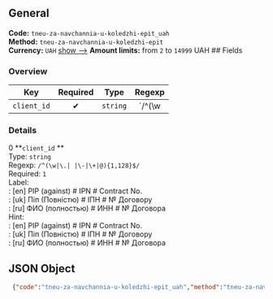 ## General 
**Code:** `tneu-za-navchannia-u-koledzhi-epit_uah`  
**Method:** `tneu-za-navchannia-u-koledzhi-epit`  
**Currency:** `UAH` [show -->]() 
**Amount limits:** from `2`  to `14999`  UAH ## Fields 
### Overview 
|Key|Required|Type|Regexp| 
|:---:|:---:|:---:|:---:| 
|`client_id` |✔ |`string` |`/^(\w|\.| |\-|\+|@){1,128}$/` | 
 
### Details 
0 **`client_id` **  
Type: `string`  
Regexp: `/^(\w|\.| |\-|\+|@){1,128}$/`  
Required: `1`  
Label:  
: [en] PIP (against) # ІPN # Contract No.  
: [uk] Піп (Повністю) # ІПН # № Договору  
: [ru] ФИО (полностью) # ИНН # № Договора  
Hint:  
: [en] PIP (against) # ІPN # Contract No.  
: [uk] Піп (Повністю) # ІПН # № Договору  
: [ru] ФИО (полностью) # ИНН # № Договора  
## JSON Object 
```json
 {"code":"tneu-za-navchannia-u-koledzhi-epit_uah","method":"tneu-za-navchannia-u-koledzhi-epit","currency":"UAH","fields":[{"key":"client_id","type":"string","label":{"en":"PIP (against) # \u0406PN # Contract No.","uk":"\u041f\u0456\u043f (\u041f\u043e\u0432\u043d\u0456\u0441\u0442\u044e) # \u0406\u041f\u041d # \u2116 \u0414\u043e\u0433\u043e\u0432\u043e\u0440\u0443","ru":"\u0424\u0418\u041e (\u043f\u043e\u043b\u043d\u043e\u0441\u0442\u044c\u044e) # \u0418\u041d\u041d # \u2116 \u0414\u043e\u0433\u043e\u0432\u043e\u0440\u0430"},"regexp":"\/^(\\w|\\.| |\\-|\\+|@){1,128}$\/","required":true,"position":1,"hint":{"en":"PIP (against) # \u0406PN # Contract No.","uk":"\u041f\u0456\u043f (\u041f\u043e\u0432\u043d\u0456\u0441\u0442\u044e) # \u0406\u041f\u041d # \u2116 \u0414\u043e\u0433\u043e\u0432\u043e\u0440\u0443","ru":"\u0424\u0418\u041e (\u043f\u043e\u043b\u043d\u043e\u0441\u0442\u044c\u044e) # \u0418\u041d\u041d # \u2116 \u0414\u043e\u0433\u043e\u0432\u043e\u0440\u0430"},"example":"\u041f\u0435\u0442\u0440\u043e\u0432 \u0410\u043d\u0434\u0440i\u0439 \u0412\u043e\u043b\u043e\u0434\u0438\u043c\u0438\u0440\u043e\u0432\u0438\u0447#9999999999#AB 6541"}],"amount_min":2,"amount_max":14999}```  
